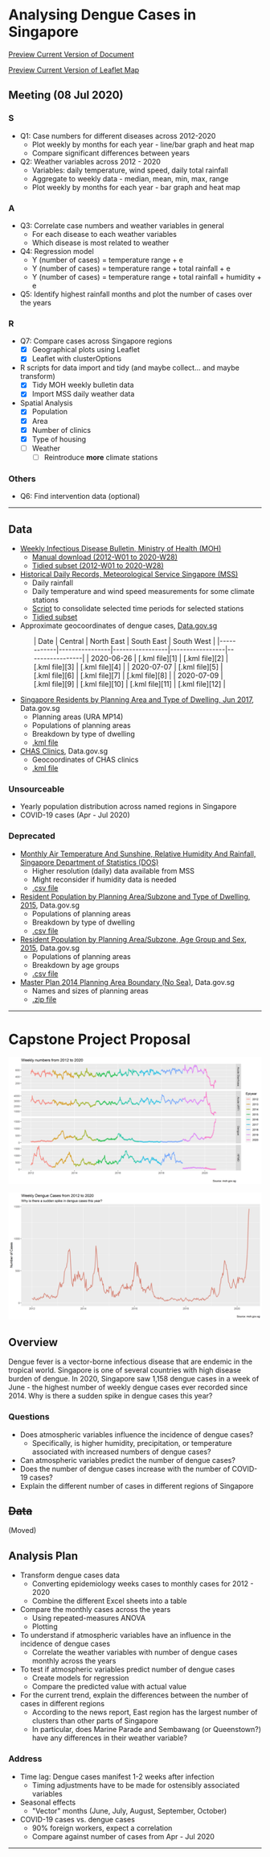 # Analysing Dengue Cases in Singapore

[Preview Current Version of Document](https://roscoelai.github.io/dasr2020capstone/src/capstone_project_html.html)

[Preview Current Version of Leaflet Map](https://roscoelai.github.io/dasr2020capstone/src/capstone_leaflet_html.html)

## Meeting (08 Jul 2020)
### S
- Q1: Case numbers for different diseases across 2012-2020
  - Plot weekly by months for each year - line/bar graph and heat map
  - Compare significant differences between years
- Q2: Weather variables across 2012 - 2020
  - Variables: daily temperature, wind speed, daily total rainfall
  - Aggregate to weekly data - median, mean, min, max, range
  - Plot weekly by months for each year - bar graph and heat map

### A
- Q3: Correlate case numbers and weather variables in general
  - For each disease to each weather variables
  - Which disease is most related to weather
- Q4: Regression model
  - Y (number of cases) = temperature range + e
  - Y (number of cases) = temperature range + total rainfall + e
  - Y (number of cases) = temperature range + total rainfall + humidity + e
- Q5: Identify highest rainfall months and plot the number of cases over the years

### R
- Q7: Compare cases across Singapore regions
  - [x] Geographical plots using Leaflet
  - [x] Leaflet with clusterOptions
- R scripts for data import and tidy (and maybe collect... and maybe transform)
  - [x] Tidy MOH weekly bulletin data
  - [x] Import MSS daily weather data
- Spatial Analysis
  - [x] Population
  - [x] Area
  - [x] Number of clinics
  - [x] Type of housing
  - [ ] Weather
    - [ ] Reintroduce **more** climate stations

### Others
- Q6: Find intervention data (optional)

---

## Data
- [Weekly Infectious Disease Bulletin, Ministry of Health (MOH)](https://www.moh.gov.sg/resources-statistics/infectious-disease-statistics/2020/weekly-infectious-diseases-bulletin)
  - [Manual download (2012-W01 to 2020-W28)](https://www.moh.gov.sg/docs/librariesprovider5/diseases-updates/weekly-infectious-disease-bulletin-year-2020f3b1838244614d8a812f10e1febd31b1.xlsx)
  - [Tidied subset (2012-W01 to 2020-W28)](https://raw.githubusercontent.com/roscoelai/dasr2020capstone/master/data/moh_weekly_bulletin_s_2012_2020_tidy_20200717.csv)
- [Historical Daily Records, Meteorological Service Singapore (MSS)](http://www.weather.gov.sg/climate-historical-daily/)
  - Daily rainfall
  - Daily temperature and wind speed measurements for some climate stations
  - [Script](https://github.com/roscoelai/dasr2020capstone/blob/master/src/import_mss_daily.R) to consolidate selected time periods for selected stations
  - [Tidied subset](https://raw.githubusercontent.com/roscoelai/dasr2020capstone/master/data/mss_daily_2012_2020_4stations_20200714.csv)
- Approximate geocoordinates of dengue cases, [Data.gov.sg](https://data.gov.sg/search?q=denguecases)

<div style="margin: auto; width: 80%">
| Date       | Central        | North East      | South East      | South West      |
|------------|----------------|-----------------|-----------------|-----------------|
| 2020-06-26 | [.kml file][1] | [.kml file][2]  | [.kml file][3]  | [.kml file][4]  |
| 2020-07-07 | [.kml file][5] | [.kml file][6]  | [.kml file][7]  | [.kml file][8]  |
| 2020-07-09 | [.kml file][9] | [.kml file][10] | [.kml file][11] | [.kml file][12] |
</div>

[1]: https://geo.data.gov.sg/denguecase-central-area/2020/06/26/kml/denguecase-central-area.kml
[2]: https://geo.data.gov.sg/denguecase-northeast-area/2020/06/26/kml/denguecase-northeast-area.kml
[3]: https://geo.data.gov.sg/denguecase-southeast-area/2020/06/26/kml/denguecase-southeast-area.kml
[4]: https://geo.data.gov.sg/denguecase-southwest-area/2020/06/26/kml/denguecase-southwest-area.kml
[5]: https://geo.data.gov.sg/denguecase-central-area/2020/07/07/kml/denguecase-central-area.kml
[6]: https://geo.data.gov.sg/denguecase-northeast-area/2020/07/07/kml/denguecase-northeast-area.kml
[7]: https://geo.data.gov.sg/denguecase-southeast-area/2020/07/07/kml/denguecase-southeast-area.kml
[8]: https://geo.data.gov.sg/denguecase-southwest-area/2020/07/07/kml/denguecase-southwest-area.kml
[9]: https://geo.data.gov.sg/denguecase-central-area/2020/07/09/kml/denguecase-central-area.kml
[10]: https://geo.data.gov.sg/denguecase-northeast-area/2020/07/09/kml/denguecase-northeast-area.kml
[11]: https://geo.data.gov.sg/denguecase-southeast-area/2020/07/09/kml/denguecase-southeast-area.kml
[12]: https://geo.data.gov.sg/denguecase-southwest-area/2020/07/09/kml/denguecase-southwest-area.kml

- [Singapore Residents by Planning Area and Type of Dwelling, Jun 2017](https://data.gov.sg/dataset/singapore-residents-by-planning-area-and-type-of-dwelling-jun-2017), Data.gov.sg
  - Planning areas (URA MP14)
  - Populations of planning areas
  - Breakdown by type of dwelling
  - [.kml file](https://geo.data.gov.sg/plan-bdy-dwelling-type-2017/2017/09/27/kml/plan-bdy-dwelling-type-2017.kml)
- [CHAS Clinics](https://data.gov.sg/dataset/chas-clinics), Data.gov.sg
  - Geocoordinates of CHAS clinics
  - [.kml file](https://geo.data.gov.sg/moh-chas-clinics/2020/07/05/kml/moh-chas-clinics.kml)

### Unsourceable
- Yearly population distribution across named regions in Singapore
- COVID-19 cases (Apr - Jul 2020)

### Deprecated
- [Monthly Air Temperature And Sunshine, Relative Humidity And Rainfall, Singapore Department of Statistics (DOS)](https://www.tablebuilder.singstat.gov.sg/publicfacing/initApiList.action)
  - Higher resolution (daily) data available from MSS
  - Might reconsider if humidity data is needed
  - [.csv file](https://www.tablebuilder.singstat.gov.sg/publicfacing/api/csv/title/15306.csv)
- [Resident Population by Planning Area/Subzone and Type of Dwelling, 2015](https://data.gov.sg/dataset/resident-population-by-planning-area-subzone-and-type-of-dwelling-2015), Data.gov.sg
  - Populations of planning areas
  - Breakdown by type of dwelling
  - [.csv file](https://storage.data.gov.sg/resident-population-by-planning-area-subzone-and-type-of-dwelling-2015/resources/resident-population-by-planning-area-and-type-of-dwelling-2020-07-15T06-05-58Z.csv)
- [Resident Population by Planning Area/Subzone, Age Group and Sex, 2015](https://data.gov.sg/dataset/resident-population-by-planning-area-subzone-age-group-and-sex-2015), Data.gov.sg
  - Populations of planning areas
  - Breakdown by age groups
  - [.csv file](https://storage.data.gov.sg/resident-population-by-planning-area-subzone-age-group-and-sex-2015/resources/resident-population-by-planning-area-age-group-and-sex-2019-07-30T03-02-18Z.csv)
- [Master Plan 2014 Planning Area Boundary (No Sea)](https://data.gov.sg/dataset/master-plan-2014-planning-area-boundary-no-sea), Data.gov.sg
  - Names and sizes of planning areas
  - [.zip file](https://geo.data.gov.sg/mp14-plng-area-no-sea-pl/2016/05/11/kml/mp14-plng-area-no-sea-pl.zip)

---

# Capstone Project Proposal

![](./imgs/ncases_4diseases_sep_2012_2020.png)

![](./imgs/ncases_2012_2020.png)

## Overview
Dengue fever is a vector-borne infectious disease that are endemic in the tropical world. Singapore is one of several countries with high disease burden of dengue. In 2020, Singapore saw 1,158 dengue cases in a week of June - the highest number of weekly dengue cases ever recorded since 2014. Why is there a sudden spike in dengue cases this year?

### Questions
  - Does atmospheric variables influence the incidence of dengue cases?
    - Specifically, is higher humidity, precipitation, or temperature associated with increased numbers of dengue cases?
  - Can atmospheric variables predict the number of dengue cases?
  - Does the number of dengue cases increase with the number of COVID-19 cases?
  - Explain the different number of cases in different regions of Singapore



## <s>Data</s>
(Moved)



## Analysis Plan
- Transform dengue cases data
  - Converting epidemiology weeks cases to monthly cases for 2012 - 2020
  - Combine the different Excel sheets into a table 
- Compare the monthly cases across the years
  - Using repeated-measures ANOVA
  - Plotting
- To understand if atmospheric variables have an influence in the incidence of dengue cases
  - Correlate the weather variables with number of dengue cases monthly across the years
- To test if atmospheric variables predict number of dengue cases
  - Create models for regression
  - Compare the predicted value with actual value
- For the current trend, explain the differences between the number of cases in different regions
  - According to the news report, East region has the largest number of clusters than other parts of Singapore
  - In particular, does Marine Parade and Sembawang (or Queenstown?) have any differences in their weather variable?

### Address
- Time lag: Dengue cases manifest 1-2 weeks after infection
  - Timing adjustments have to be made for ostensibly associated variables
- Seasonal effects
  - "Vector" months (June, July, August, September, October)
- COVID-19 cases vs. dengue cases
  - 90% foreign workers, expect a correlation
  - Compare against number of cases from Apr - Jul 2020

---
